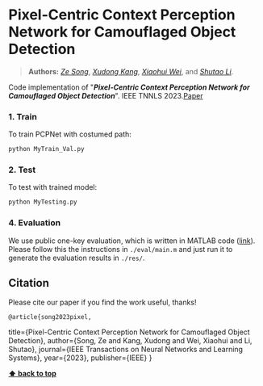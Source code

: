 # Pixel-Centric Context Perception Network for Camouflaged Object Detection
> **Authors:** 
> [*Ze Song*](https://scholar.google.com/citations?user=uatSii8AAAAJ&hl=zh-CN&oi=sra),
> [*Xudong Kang*](https://scholar.google.com/citations?user=5XOeLZYAAAAJ&hl=en),
> [*Xiaohui Wei*](https://scholar.google.co.il/citations?user=Uq50h3gAAAAJ&hl=zh-CN),
> and [*Shutao Li*](https://scholar.google.com/citations?user=PlBq8n8AAAAJ&hl=en).


Code implementation of "_**Pixel-Centric Context Perception Network for Camouflaged Object Detection**_".  IEEE TNNLS 2023.[Paper](https://ieeexplore.ieee.org/abstract/document/10278183/)

### 1. Train

To train PCPNet with costumed path:

```bash
python MyTrain_Val.py 
```
### 2. Test

To test with trained model:

```bash
python MyTesting.py 
```

### 4. Evaluation 

We use public one-key evaluation, which is written in MATLAB code ([link](https://drive.google.com/file/d/1_h4_CjD5GKEf7B1MRuzye97H0MXf2GE9/view?usp=sharing)). 
Please follow this the instructions in `./eval/main.m` and just run it to generate the evaluation results in `./res/`.


## Citation

Please cite our paper if you find the work useful, thanks!

	@article{song2023pixel,
  title={Pixel-Centric Context Perception Network for Camouflaged Object Detection},
  author={Song, Ze and Kang, Xudong and Wei, Xiaohui and Li, Shutao},
  journal={IEEE Transactions on Neural Networks and Learning Systems},
  year={2023},
  publisher={IEEE}
}
	

**[⬆ back to top](#1-preface)**
